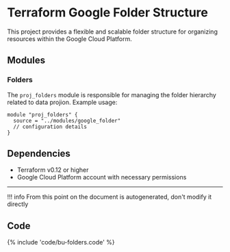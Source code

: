 # Terraform Google Folder Structure

This project provides a flexible and scalable folder structure for organizing resources within the Google Cloud Platform.

## Modules

### Folders

The `proj_folders` module is responsible for managing the folder hierarchy related to data projion.
Example usage:

```hcl
module "proj_folders" {
  source = "../modules/google_folder"
  // configuration details
}
```

## Dependencies

- Terraform v0.12 or higher
- Google Cloud Platform account with necessary permissions

---

!!! info
From this point on the document is autogenerated, don't modify it directly

## Code

{% include 'code/bu-folders.code' %}
